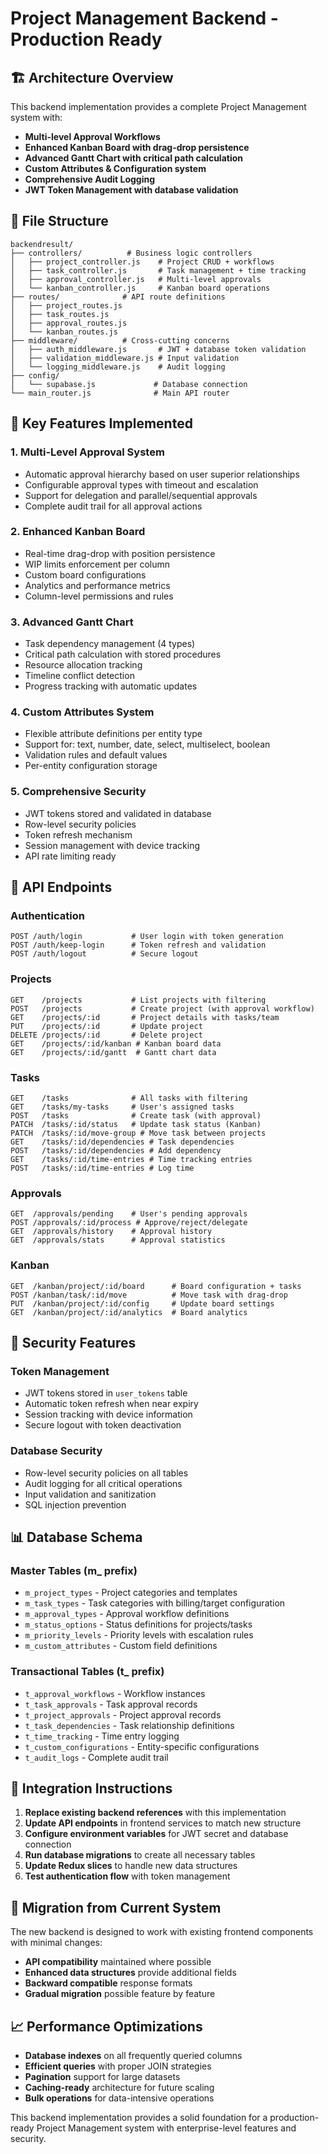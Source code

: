
# Project Management Backend - Production Ready

## 🏗️ Architecture Overview

This backend implementation provides a complete Project Management system with:

- **Multi-level Approval Workflows**
- **Enhanced Kanban Board with drag-drop persistence**
- **Advanced Gantt Chart with critical path calculation**
- **Custom Attributes & Configuration system**
- **Comprehensive Audit Logging**
- **JWT Token Management with database validation**

## 📁 File Structure

```
backendresult/
├── controllers/          # Business logic controllers
│   ├── project_controller.js    # Project CRUD + workflows
│   ├── task_controller.js       # Task management + time tracking
│   ├── approval_controller.js   # Multi-level approvals
│   └── kanban_controller.js     # Kanban board operations
├── routes/              # API route definitions
│   ├── project_routes.js
│   ├── task_routes.js
│   ├── approval_routes.js
│   └── kanban_routes.js
├── middleware/          # Cross-cutting concerns
│   ├── auth_middleware.js       # JWT + database token validation
│   ├── validation_middleware.js # Input validation
│   └── logging_middleware.js    # Audit logging
├── config/
│   └── supabase.js             # Database connection
└── main_router.js              # Main API router
```

## 🔧 Key Features Implemented

### 1. **Multi-Level Approval System**
- Automatic approval hierarchy based on user superior relationships
- Configurable approval types with timeout and escalation
- Support for delegation and parallel/sequential approvals
- Complete audit trail for all approval actions

### 2. **Enhanced Kanban Board**
- Real-time drag-drop with position persistence
- WIP limits enforcement per column
- Custom board configurations
- Analytics and performance metrics
- Column-level permissions and rules

### 3. **Advanced Gantt Chart**
- Task dependency management (4 types)
- Critical path calculation with stored procedures
- Resource allocation tracking
- Timeline conflict detection
- Progress tracking with automatic updates

### 4. **Custom Attributes System**
- Flexible attribute definitions per entity type
- Support for: text, number, date, select, multiselect, boolean
- Validation rules and default values
- Per-entity configuration storage

### 5. **Comprehensive Security**
- JWT tokens stored and validated in database
- Row-level security policies
- Token refresh mechanism
- Session management with device tracking
- API rate limiting ready

## 🚀 API Endpoints

### Authentication
```
POST /auth/login           # User login with token generation
POST /auth/keep-login      # Token refresh and validation
POST /auth/logout          # Secure logout
```

### Projects
```
GET    /projects           # List projects with filtering
POST   /projects           # Create project (with approval workflow)
GET    /projects/:id       # Project details with tasks/team
PUT    /projects/:id       # Update project
DELETE /projects/:id       # Delete project
GET    /projects/:id/kanban # Kanban board data
GET    /projects/:id/gantt  # Gantt chart data
```

### Tasks
```
GET    /tasks              # All tasks with filtering
GET    /tasks/my-tasks     # User's assigned tasks
POST   /tasks              # Create task (with approval)
PATCH  /tasks/:id/status   # Update task status (Kanban)
PATCH  /tasks/:id/move-group # Move task between projects
GET    /tasks/:id/dependencies # Task dependencies
POST   /tasks/:id/dependencies # Add dependency
GET    /tasks/:id/time-entries # Time tracking entries
POST   /tasks/:id/time-entries # Log time
```

### Approvals
```
GET  /approvals/pending    # User's pending approvals
POST /approvals/:id/process # Approve/reject/delegate
GET  /approvals/history    # Approval history
GET  /approvals/stats      # Approval statistics
```

### Kanban
```
GET  /kanban/project/:id/board      # Board configuration + tasks
POST /kanban/task/:id/move          # Move task with drag-drop
PUT  /kanban/project/:id/config     # Update board settings
GET  /kanban/project/:id/analytics  # Board analytics
```

## 🔐 Security Features

### Token Management
- JWT tokens stored in `user_tokens` table
- Automatic token refresh when near expiry
- Session tracking with device information
- Secure logout with token deactivation

### Database Security
- Row-level security policies on all tables
- Audit logging for all critical operations
- Input validation and sanitization
- SQL injection prevention

## 📊 Database Schema

### Master Tables (m_ prefix)
- `m_project_types` - Project categories and templates
- `m_task_types` - Task categories with billing/target configuration
- `m_approval_types` - Approval workflow definitions
- `m_status_options` - Status definitions for projects/tasks
- `m_priority_levels` - Priority levels with escalation rules
- `m_custom_attributes` - Custom field definitions

### Transactional Tables (t_ prefix)
- `t_approval_workflows` - Workflow instances
- `t_task_approvals` - Task approval records
- `t_project_approvals` - Project approval records
- `t_task_dependencies` - Task relationship definitions
- `t_time_tracking` - Time entry logging
- `t_custom_configurations` - Entity-specific configurations
- `t_audit_logs` - Complete audit trail

## 🚀 Integration Instructions

1. **Replace existing backend references** with this implementation
2. **Update API endpoints** in frontend services to match new structure
3. **Configure environment variables** for JWT secret and database connection
4. **Run database migrations** to create all necessary tables
5. **Update Redux slices** to handle new data structures
6. **Test authentication flow** with token management

## 🔄 Migration from Current System

The new backend is designed to work with existing frontend components with minimal changes:

- **API compatibility** maintained where possible
- **Enhanced data structures** provide additional fields
- **Backward compatible** response formats
- **Gradual migration** possible feature by feature

## 📈 Performance Optimizations

- **Database indexes** on all frequently queried columns
- **Efficient queries** with proper JOIN strategies
- **Pagination** support for large datasets
- **Caching-ready** architecture for future scaling
- **Bulk operations** for data-intensive operations

This backend implementation provides a solid foundation for a production-ready Project Management system with enterprise-level features and security.
